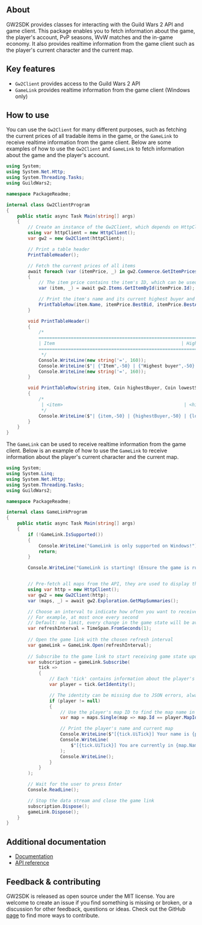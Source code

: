 ## About

GW2SDK provides classes for interacting with the Guild Wars 2 API and game client. This package enables you to fetch information about the game, the player's account, PvP seasons, WvW matches and the in-game economy. It also provides realtime information from the game client such as the player's current character and the current map.

## Key features

* `Gw2Client` provides access to the Guild Wars 2 API
* `GameLink` provides realtime information from the game client (Windows only)

## How to use

You can use the `Gw2Client` for many different purposes, such as fetching the current prices of all tradable items in the game, or the `GameLink` to receive realtime information from the game client. Below are some examples of how to use the `Gw2Client` and `GameLink` to fetch information about the game and the player's account.

``` csharp
using System;
using System.Net.Http;
using System.Threading.Tasks;
using GuildWars2;

namespace PackageReadme;

internal class Gw2ClientProgram
{
    public static async Task Main(string[] args)
    {
        // Create an instance of the Gw2Client, which depends on HttpClient
        using var httpClient = new HttpClient();
        var gw2 = new Gw2Client(httpClient);

        // Print a table header
        PrintTableHeader();

        // Fetch the current prices of all items
        await foreach (var (itemPrice, _) in gw2.Commerce.GetItemPricesBulk())
        {
            // The item price contains the item's ID, which can be used to fetch the item's name
            var (item, _) = await gw2.Items.GetItemById(itemPrice.Id);

            // Print the item's name and its current highest buyer and lowest seller
            PrintTableRow(item.Name, itemPrice.BestBid, itemPrice.BestAsk);
        }

        void PrintTableHeader()
        {
            /*
            ================================================================================================================================================================
            | Item                                               | Highest buyer                                      | Lowest seller                                      |
            ================================================================================================================================================================
             */
            Console.WriteLine(new string('=', 160));
            Console.WriteLine($"| {"Item",-50} | {"Highest buyer",-50} | {"Lowest seller",-50} |");
            Console.WriteLine(new string('=', 160));
        }

        void PrintTableRow(string item, Coin highestBuyer, Coin lowestSeller)
        {
            /*
             | <item>                                             | <highestBuyer>                                     | <lowestSeller>                                     |
             */
            Console.WriteLine($"| {item,-50} | {highestBuyer,-50} | {lowestSeller,-50} |");
        }
    }
}
```

The `GameLink` can be used to receive realtime information from the game client. Below is an example of how to use the `GameLink` to receive information about the player's current character and the current map.

``` csharp
using System;
using System.Linq;
using System.Net.Http;
using System.Threading.Tasks;
using GuildWars2;

namespace PackageReadme;

internal class GameLinkProgram
{
    public static async Task Main(string[] args)
    {
        if (!GameLink.IsSupported())
        {
            Console.WriteLine("GameLink is only supported on Windows!");
            return;
        }

        Console.WriteLine("GameLink is starting! (Ensure the game is running and that you are loaded into a map.)");


        // Pre-fetch all maps from the API, they are used to display the player's current map
        using var http = new HttpClient();
        var gw2 = new Gw2Client(http);
        var (maps, _) = await gw2.Exploration.GetMapSummaries();

        // Choose an interval to indicate how often you want to receive fresh data from the game
        // For example, at most once every second
        // Default: no limit, every change in the game state will be available immediately
        var refreshInterval = TimeSpan.FromSeconds(1);
        
        // Open the game link with the chosen refresh interval
        var gameLink = GameLink.Open(refreshInterval);
        
        // Subscribe to the game link to start receiving game state updates
        var subscription = gameLink.Subscribe(
            tick =>
            {
                // Each 'tick' contains information about the player's character and actions, among other things
                var player = tick.GetIdentity();

                // The identity can be missing due to JSON errors, always check for null
                if (player != null)
                {
                    // Use the player's map ID to find the map name in the pre-fetched list of maps
                    var map = maps.Single(map => map.Id == player.MapId);

                    // Print the player's name and current map
                    Console.WriteLine($"[{tick.UiTick}] Your name is {player.Name}.");
                    Console.WriteLine(
                        $"[{tick.UiTick}] You are currently in {map.Name} ({tick.Context.ServerAddress})."
                    );
                    Console.WriteLine();
                }
            }
        );

        // Wait for the user to press Enter
        Console.ReadLine();

        // Stop the data stream and close the game link
        subscription.Dispose();
        gameLink.Dispose();
    }
}
```

## Additional documentation

* [Documentation](https://sliekens.github.io/gw2sdk)
* [API reference](https://sliekens.github.io/gw2sdk/api)

## Feedback & contributing

GW2SDK is released as open source under the MIT license. You are welcome to create an issue if you find something is missing or broken, or a discussion for other feedback, questions or ideas.
Check out the GitHub [page](https://github.com/sliekens/gw2sdk) to find more ways to contribute.
